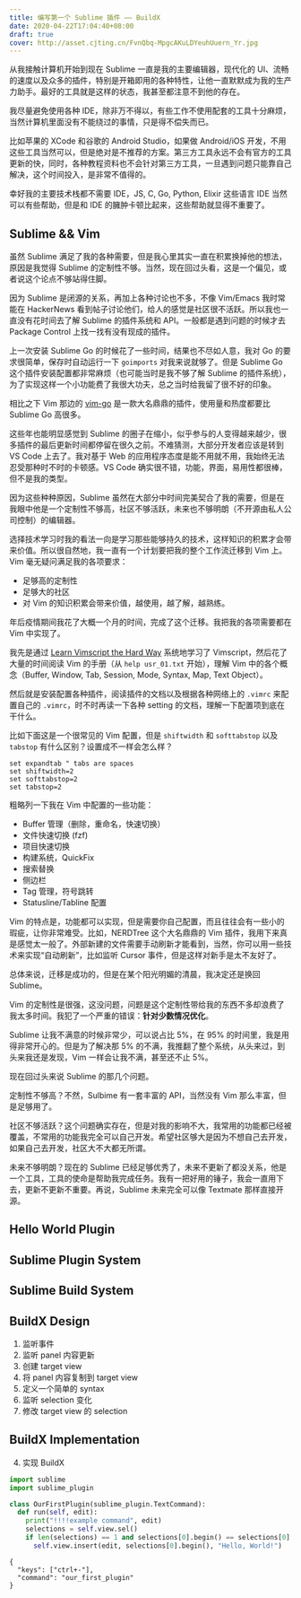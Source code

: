 ```yaml
---
title: 编写第一个 Sublime 插件 —— BuildX
date: 2020-04-22T17:04:40+08:00
draft: true
cover: http://asset.cjting.cn/FvnQbq-MpgcAKuLDYeuhUuern_Yr.jpg
---
```


从我接触计算机开始到现在 Sublime 一直是我的主要编辑器，现代化的 UI、流畅的速度以及众多的插件，特别是开箱即用的各种特性，让他一直默默成为我的生产力助手。最好的工具就是这样的状态，我甚至都注意不到他的存在。

我尽量避免使用各种 IDE，除非万不得以，有些工作不使用配套的工具十分麻烦，当然计算机里面没有不能绕过的事情，只是得不偿失而已。

比如苹果的 XCode 和谷歌的 Android Studio，如果做 Android/iOS 开发，不用这些工具当然可以，但是绝对是不推荐的方案。第三方工具永远不会有官方的工具更新的快，同时，各种教程资料也不会针对第三方工具，一旦遇到问题只能靠自己解决，这个时间投入，是非常不值得的。

幸好我的主要技术栈都不需要 IDE，JS, C, Go, Python, Elixir 这些语言 IDE 当然可以有些帮助，但是和 IDE 的臃肿卡顿比起来，这些帮助就显得不重要了。

<!--more-->

## Sublime && Vim

虽然 Sublime 满足了我的各种需要，但是我心里其实一直在积累换掉他的想法，原因是我觉得 Sublime 的定制性不够。当然，现在回过头看，这是一个偏见，或者说这个论点不够站得住脚。

因为 Sublime 是闭源的关系，再加上各种讨论也不多，不像 Vim/Emacs 我时常能在 HackerNews 看到帖子讨论他们，给人的感觉是社区很不活跃。所以我也一直没有花时间去了解 Sublime 的插件系统和 API。一般都是遇到问题的时候才去 Package Control 上找一找有没有现成的插件。

上一次安装 Sublime Go 的时候花了一些时间，结果也不尽如人意，我对 Go 的要求很简单，保存时自动运行一下 `goimports` 对我来说就够了。但是 Sublime Go 这个插件安装配置都非常麻烦（也可能当时是我不够了解 Sublime 的插件系统），为了实现这样一个小功能费了我很大功夫，总之当时给我留了很不好的印象。

相比之下 Vim 那边的 [vim-go](https://github.com/fatih/vim-go) 是一款大名鼎鼎的插件，使用量和热度都要比 Sublime Go 高很多。

这些年也能明显感觉到 Sublime 的圈子在缩小，似乎参与的人变得越来越少，很多插件的最后更新时间都停留在很久之前。不难猜测，大部分开发者应该是转到 VS Code 上去了。我对基于 Web 的应用程序态度是能不用就不用，我始终无法忍受那种时不时的卡顿感。VS Code 确实很不错，功能，界面，易用性都很棒，但不是我的类型。

因为这些种种原因，Sublime 虽然在大部分中时间完美契合了我的需要，但是在我眼中他是一个定制性不够高，社区不够活跃，未来也不够明朗（不开源由私人公司控制）的编辑器。

选择技术学习时我的看法一向是学习那些能够持久的技术，这样知识的积累才会带来价值。所以很自然地，我一直有一个计划要把我的整个工作流迁移到 Vim 上。Vim 毫无疑问满足我的各项要求：

- 足够高的定制性
- 足够大的社区
- 对 Vim 的知识积累会带来价值，越使用，越了解，越熟练。

年后疫情期间我花了大概一个月的时间，完成了这个迁移。我把我的各项需要都在 Vim 中实现了。

我先是通过 [Learn Vimscript the Hard Way](https://learnvimscriptthehardway.stevelosh.com/) 系统地学习了 Vimscript，然后花了大量的时间阅读 Vim 的手册（从 `help usr_01.txt` 开始），理解 Vim 中的各个概念（Buffer, Window, Tab, Session, Mode, Syntax, Map, Text Object）。

然后就是安装配置各种插件，阅读插件的文档以及根据各种网络上的 `.vimrc` 来配置自己的 `.vimrc`，时不时再读一下各种 setting 的文档，理解一下配置项到底在干什么。

比如下面这是一个很常见的 Vim 配置，但是 `shiftwidth` 和 `softtabstop` 以及 `tabstop` 有什么区别？设置成不一样会怎么样？

```text
set expandtab " tabs are spaces
set shiftwidth=2
set softtabstop=2
set tabstop=2
```

粗略列一下我在 Vim 中配置的一些功能：

- Buffer 管理（删除，重命名，快速切换）
- 文件快速切换 (fzf)
- 项目快速切换
- 构建系统，QuickFix
- 搜索替换
- 侧边栏
- Tag 管理，符号跳转
- Statusline/Tabline 配置

Vim 的特点是，功能都可以实现，但是需要你自己配置，而且往往会有一些小的瑕疵，让你非常难受。比如，NERDTree 这个大名鼎鼎的 Vim 插件，我用下来真是感觉太一般了。外部新建的文件需要手动刷新才能看到，当然，你可以用一些技术来实现“自动刷新”，比如监听 Cursor 事件，但是这样对新手是太不友好了。

总体来说，迁移是成功的，但是在某个阳光明媚的清晨，我决定还是换回 Sublime。

Vim 的定制性是很强，这没问题，问题是这个定制性带给我的东西不多却浪费了我太多时间。我犯了一个严重的错误：**针对少数情况优化**。

Sublime 让我不满意的时候非常少，可以说占比 5%，在 95% 的时间里，我是用得非常开心的。但是为了解决那 5% 的不满，我推翻了整个系统，从头来过，到头来我还是发现，Vim 一样会让我不满，甚至还不止 5%。

现在回过头来说 Sublime 的那几个问题。

定制性不够高？不然，Sulbime 有一套丰富的 API，当然没有 Vim 那么丰富，但是足够用了。

社区不够活跃？这个问题确实存在，但是对我的影响不大，我常用的功能都已经被覆盖，不常用的功能我完全可以自己开发。希望社区够大是因为不想自己去开发，如果自己去开发，社区大不大都无所谓。

未来不够明朗？现在的 Sublime 已经足够优秀了，未来不更新了都没关系，他是一个工具，工具的使命是帮助我完成任务。我有一把好用的锤子，我会一直用下去，更新不更新不重要。再说，Sublime 未来完全可以像 Textmate 那样直接开源。

## Hello World Plugin

## Sublime Plugin System

## Sublime Build System

## BuildX Design

1. 监听事件
2. 监听 panel 内容更新
3. 创建 target view
4. 将 panel 内容复制到 target view
5. 定义一个简单的 syntax
6. 监听 selection 变化
7. 修改 target view 的 selection

## BuildX Implementation

4. 实现 BuildX

<!--more-->

```python
import sublime
import sublime_plugin

class OurFirstPlugin(sublime_plugin.TextCommand):
  def run(self, edit):
    print("!!!!example command", edit)
    selections = self.view.sel()
    if len(selections) == 1 and selections[0].begin() == selections[0].end():
      self.view.insert(edit, selections[0].begin(), "Hello, World!")
```

```
{
  "keys": ["ctrl+-"],
  "command": "our_first_plugin"
}
```
